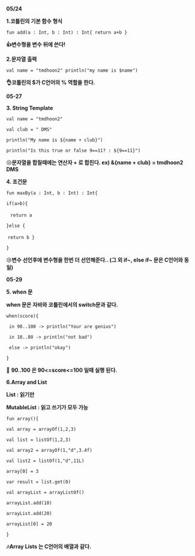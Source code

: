 <b>05/24</b>

<b>1.코틀린의 기본 함수 형식</b>

<code>fun add(a : Int, b : Int) : Int{    return a+b }</code>

<b>👍변수형을 변수 뒤에 쓴다!</b>



<b>2.문자열 출력</b>

<code>val name = "tmdhoon2"    println("my name is $name")</code>

<b>👌코틀린의 $가 C언어의 % 역할을 한다.</b>



<b>05-27</b>



<b>3. String Template</b>

<code>val name = "tmdhoon2"</code>

<code>val club = " DMS"</code>

<code>println("My name is ${name + club}")</code>

<code>println("Is this true or false 9==11? : ${9==11}")</code>

😒<b>문자열을 합칠때에는 연산자 + 로 합친다. ex) &{name + club} = tmdhoon2 DMS</b>



<b>4. 조건문</b>

<code>fun maxBy(a : Int, b : Int) : Int{</code>

<code>if(a>b){</code>

​       <code> return a    </code>

<code>}else {</code>

​        <code>return b    }</code>

 <code>}</code>

😢<b>변수 선언후에 변수형을 한번 더 선언해준다.. (그 외 if~, else if~ 문은 C언어와 동일)</b>



<b>05-29</b>



<b>5. when 문</b>

<b>when 문은 자바와 코틀린에서의 switch문과 같다.</b>

<code>when(score){</code>

<code>        in 90..100 -> println("Your are genius")</code>

<code>        in 10..80 -> println("not bad")</code>

<code>        else -> println("okay")</code>    

<code>}</code>

🤳 <b>90..100 은 90<=score<=100 일때 실행 된다.</b>



<b>6.Array and List</b>

<b>List : 읽기만</b>

<b>MutableList : 읽고 쓰기가 모두 가능</b>

<code>fun array(){</code>

<code>val array = arrayOf(1,2,3)</code>

<code>val list = listOf(1,2,3)</code>

<code>val array2 = arrayOf(1,"d",3.4f)</code>

<code>val list2 = listOf(1,"d",11L) </code>

<code>array[0] = 3    </code>

<code>var result = list.get(0)     </code>

<code>val arrayList = arrayListOf<Int>()</code>

<code>arrayList.add(10)</code>

<code>arrayList.add(20)</code>

<code>arrayList[0] = 20</code>

<code>}</code>

<b>🎶Array Lists 는 C언어의 배열과 같다.</b>
